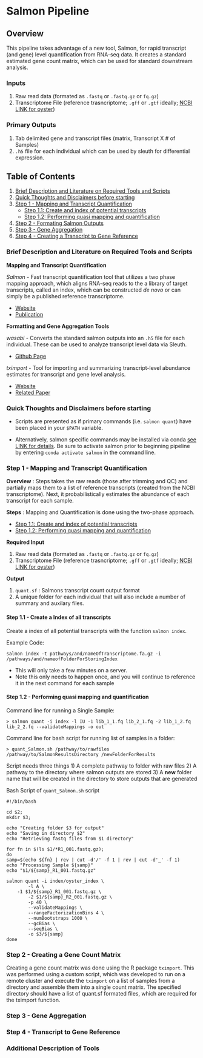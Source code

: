 # Salmon Pipeline

## Overview  
This pipeline takes advantage of a new tool, Salmon, for rapid transcript (and gene) level quantification from RNA-seq data. It creates a standard estimated gene count matrix, which can be used for standard downstream analysis.

### Inputs
1) Raw read data (formated as `.fastq` or `.fastq.gz` or `fq.gz`)
2) Transcriptome File (reference trasncriptome; `.gff` or `.gtf` ideally; [NCBI LINK for oyster](https://www.ncbi.nlm.nih.gov/genome/?term=crassostrea+virginica))

### Primary Outputs
1) Tab delimited gene and transcript files (matrix, Transcript X # of Samples)
2) `.h5` file for each individual which can be used by sleuth for differential expression.

## Table of Contents 

1. [Brief Description and Literature on Required Tools and Scripts](#one)
2. [Quick Thoughts and Disclaimers before starting](#dis)
3. [Step 1 - Mapping and Transcript Quantification](#two)
    * [Step 1.1: Create and index of potential transcripts](#one.one)
    * [Step 1.2: Performing quasi mapping and quantification](#one.two)
4. [Step 2 - Formating Salmon Outputs](#three)
5. [Step 3 - Gene Aggregation](#four)
6. [Step 4 - Creating a Transcript to Gene Reference](#five)


### Brief Description and Literature on Required Tools and Scripts <a name="one"></a>

**Mapping and Transcript Quantification**

*Salmon* - Fast transcript quantification tool that utilizes a two phase mapping approach, which aligns RNA-seq reads to the a library of target transcripts, called an index, which can be constructed *de novo* or can simply be a published reference transcriptome. 
* [Website](https://salmon.readthedocs.io/en/latest/salmon.html)  
* [Publication](https://www.nature.com/articles/nmeth.4197)

**Formatting and Gene Aggregation Tools**  

*wasabi* - Converts the standard salmon outputs into an ```.h5``` file for each individual. These can be used to analyze transcript level data via Sleuth.
* [Github Page](https://github.com/COMBINE-lab/wasabi)

*tximport* - Tool for importing and summarizing transcript-level abundance estimates for transcript and gene level analysis. 
* [Website](http://bioconductor.org/packages/release/bioc/vignettes/tximport/inst/doc/tximport.html)
* [Related Paper](https://f1000research.com/articles/4-1521/v1)

### Quick Thoughts and Disclaimers before starting <a name="dis"></a>

* Scripts are presented as if primary commands (i.e. `salmon quant`) have been placed in your `$PATH` variable.

* Alternatively, salmon specific commands may be installed via conda [see LINK for details](https://combine-lab.github.io/salmon/getting_started/). Be sure to activate salmon prior to beginning pipeline by entering `conda activate salmon` in the command line.


### Step 1 - Mapping and Transcript Quantification <a name="two"></a>

**Overview** : Steps takes the raw reads (those after trimming and QC) and partially maps them to a list of reference transcripts (created from the NCBI transcriptome). Next, it probabilistically estimates the abundance of each transcript for each sample.

**Steps** : Mapping and Quantification is done using the two-phase approach. 
 * [Step 1.1: Create and index of potential transcripts](#one.one)
 * [Step 1.2: Performing quasi mapping and quantification](#one.two)

**Required Input**
1) Raw read data (formated as `.fastq` or `.fastq.gz` or `fq.gz`)
2) Transcriptome File (reference trasncriptome; `.gff` or `.gtf` ideally; [NCBI LINK for oyster](https://www.ncbi.nlm.nih.gov/genome/?term=crassostrea+virginica))

**Output**
1) `quant.sf` : Salmons transcript count output format
2) A unique folder for each individual that will also include a number of summary and auxilary files.

#### **Step 1.1 - Create a Index of all transcripts** <a name="one.one"></a>

Create a index of all potential transcripts with the function `salmon index`.

Example Code:
``` 
salmon index -t pathways/and/nameOfTranscriptome.fa.gz -i /pathways/and/nameofFolderForStoringIndex
```

* This will only take a few minutes on a server. 
* Note this only needs to happen once, and you will continue to reference it in the next command for each sample

#### **Step 1.2 - Performing quasi mapping and quantification** <a name="one.two"></a>

Command line for running a Single Sample:
```
> salmon quant -i index -l IU -1 lib_1_1.fq lib_2_1.fq -2 lib_1_2.fq lib_2_2.fq --validateMappings -o out
```

Command line for bash script for running list of samples in a folder:
```
> quant_Salmon.sh /pathway/to/rawfiles /pathway/to/SalmonResultsDirectory /newFolderForResults
```
Script needs three things
	1) A complete pathway to folder with raw files
	2) A pathway to the directory where salmon outputs are stored
	3) A **new** folder name that will be created in the directory to store outputs that are generated

Bash Script of `quant_Salmon.sh` script
```
#!/bin/bash

cd $2;
mkdir $3;

echo "Creating folder $3 for output"
echo "Saving in directory $2"
echo "Retrieving fastq files from $1 directory"

for fn in $(ls $1/*R1_001.fastq.gz);
do
samp=$(echo ${fn} | rev | cut -d'/' -f 1 | rev | cut -d'_' -f 1)
echo "Processing Sample ${samp}"
echo "$1/${samp}_R1_001.fastq.gz"

salmon quant -i index/oyster_index \
        -l A \
	-1 $1/${samp}_R1_001.fastq.gz \
        -2 $1/${samp}_R2_001.fastq.gz \
        -p 40 \
        --validateMappings \
        --rangeFactorizationBins 4 \
        --numBootstraps 1000 \
        --gcBias \
        --seqBias \
        -o $3/${samp}
done
```

### Step 2 - Creating a Gene Count Matrix <a name="three"></a>

Creating a gene count matrix was done using the R package `tximport`. This was performed using a custom script, which was developed to run on a remote cluster and execute the `tximport` on a list of samples from a directory and assemble them into a single count matrix. The specified directory should have a list of quant.sf formated files, which are required for the tximport function.

### Step 3 - Gene Aggregation <a name="four"></a>

### Step 4 - Transcript to Gene Reference <a name="five"></a>

### Additional Description of Tools <a name="six"></a>





